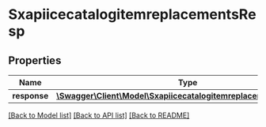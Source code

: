 # SxapiicecatalogitemreplacementsResp

## Properties
Name | Type | Description | Notes
------------ | ------------- | ------------- | -------------
**response** | [**\Swagger\Client\Model\SxapiicecatalogitemreplacementsResponse**](SxapiicecatalogitemreplacementsResponse.md) |  | [optional] 

[[Back to Model list]](../README.md#documentation-for-models) [[Back to API list]](../README.md#documentation-for-api-endpoints) [[Back to README]](../README.md)



